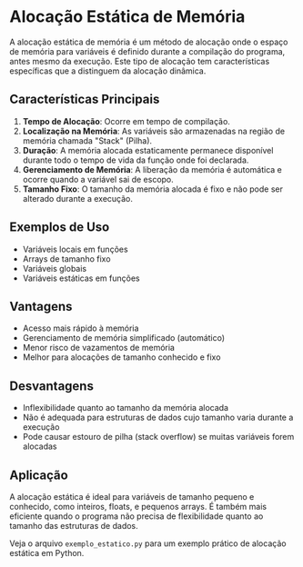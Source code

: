 # Alocação Estática de Memória

A alocação estática de memória é um método de alocação onde o espaço de memória para variáveis é definido durante a compilação do programa, antes mesmo da execução. Este tipo de alocação tem características específicas que a distinguem da alocação dinâmica.

## Características Principais

1. **Tempo de Alocação**: Ocorre em tempo de compilação.
2. **Localização na Memória**: As variáveis são armazenadas na região de memória chamada "Stack" (Pilha).
3. **Duração**: A memória alocada estaticamente permanece disponível durante todo o tempo de vida da função onde foi declarada.
4. **Gerenciamento de Memória**: A liberação da memória é automática e ocorre quando a variável sai de escopo.
5. **Tamanho Fixo**: O tamanho da memória alocada é fixo e não pode ser alterado durante a execução.

## Exemplos de Uso

- Variáveis locais em funções
- Arrays de tamanho fixo
- Variáveis globais
- Variáveis estáticas em funções

## Vantagens

- Acesso mais rápido à memória
- Gerenciamento de memória simplificado (automático)
- Menor risco de vazamentos de memória
- Melhor para alocações de tamanho conhecido e fixo

## Desvantagens

- Inflexibilidade quanto ao tamanho da memória alocada
- Não é adequada para estruturas de dados cujo tamanho varia durante a execução
- Pode causar estouro de pilha (stack overflow) se muitas variáveis forem alocadas

## Aplicação

A alocação estática é ideal para variáveis de tamanho pequeno e conhecido, como inteiros, floats, e pequenos arrays. É também mais eficiente quando o programa não precisa de flexibilidade quanto ao tamanho das estruturas de dados.

Veja o arquivo `exemplo_estatico.py` para um exemplo prático de alocação estática em Python.

